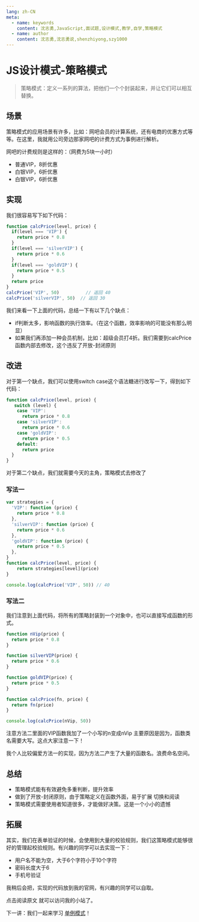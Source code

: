 ```yaml
---
lang: zh-CN
meta:
  - name: keywords
    content: 沈志勇,JavaScript,面试题,设计模式,教学,自学,策略模式
  - name: author
    content: 沈志勇,沈志勇说,shenzhiyong,szy1000
---
```


# JS设计模式-策略模式

> 策略模式：定义一系列的算法，把他们一个个封装起来，并让它们可以相互替换。 

## 场景
策略模式的应用场景有许多，比如：网吧会员的计算系统，还有电商的优惠方式等等。在这里，我就用公司旁边那家网吧的计费方式为事例进行解析。

网吧的计费规则是这样的：（网费为5块一小时）

* 普通VIP，8折优惠
* 白银VIP，6折优惠
* 白银VIP，6折优惠

## 实现
我们很容易写下如下代码：

```javascript
function calcPrice(level, price) {
  if(level === 'VIP') {
    return price * 0.8
  }
  if(level === 'silverVIP') {
    return price * 0.6
  }
  if(level === 'goldVIP') {
    return price * 0.5
  }
  return price
}
calcPrice('VIP', 50)  		  // 返回 40
calcPrice('silverVIP', 50)  // 返回 30
```
我们来看一下上面的代码，总结一下有以下几个缺点：

*	if判断太多，影响函数的执行效率。（在这个函数，效率影响的可能没有那么明显）
* 如果我们再添加一种会员机制，比如：超级会员打4折。我们需要到calcPrice函数内部去修改，这个违反了开放-封闭原则
## 改进
对于第一个缺点，我们可以使用switch case这个语法糖进行改写一下，得到如下代码：

```javascript
function calcPrice(level, price) {
   switch (level) {
    case 'VIP':
      return price * 0.8
    case 'silverVIP':
      return price * 0.6
    case 'goldVIP':
      return price * 0.5
    default:
      return price
  }
}
```
对于第二个缺点，我们就需要今天的主角，策略模式去修改了

### 写法一

```javascript
var strategies = {
  'VIP': function (price) {
    return price * 0.8
  },
  'silverVIP': function (price) {
    return price * 0.6
  },
  'goldVIP': function (price) {
    return price * 0.5
  },
}
function calcPrice(level, price) {
    return strategies[level](price)
}

console.log(calcPrice('VIP', 50)) // 40
```

### 写法二

我们注意到上面代码，将所有的策略封装到一个对象中，也可以直接写成函数的形式。

```javascript
function nVip(price) {
  return price * 0.8
}

function silverVIP(price) {
  return price * 0.6
}

function goldVIP(price) {
  return price * 0.5
}

function calcPrice(fn, price) {
  return fn(price)
}

console.log(calcPrice(nVip, 50))
```

注意方法二里面的VIP函数我加了一个小写的n变成nVip 主要原因是因为，函数类名需要大写。这点大家注意一下！

我个人比较偏爱方法一的实现，因为方法二产生了大量的函数名。浪费命名空间。

## 总结
* 策略模式能有有效避免多重判断，提升效率
* 做到了开放-封闭原则，由于策略定义在函数外面，易于扩展 切换和阅读
* 策略模式需要使用者知道很多，才能做好决策。这是一个小小的遗憾

## 拓展

其实，我们在表单验证的时候，会使用到大量的校验规则，我们这策略模式能够很好的管理起校验规则。有兴趣的同学可以去实现一下：

* 用户名不能为空，大于6个字符小于10个字符
* 密码长度大于6
* 手机号验证

我稍后会把，实现的代码放到我的官网，有兴趣的同学可以自取。

点击阅读原文 就可以访问我的小站了。

下一讲：我们一起来学习 [单例模式](/design-patterns/02.Singleton/单例模式)！

<contact></contact>


